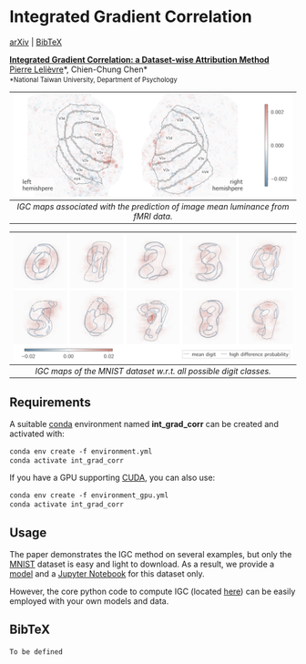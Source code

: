 # Integrated Gradient Correlation
[arXiv](https://plelievre.com) | [BibTeX](#bibtex)

[**Integrated Gradient Correlation: a Dataset-wise Attribution Method**](https://plelievre.com)<br/>
[Pierre Lelièvre](https://plelievre.com)\*, Chien-Chung Chen\*<br>
<span style="font-size:0.8em;">\*National Taiwan University, Department of Psychology</span>

| <img src=assets/igc_fmri.jpg /> |
|:--:|
| *IGC maps associated with the prediction of image mean luminance from fMRI data.* |

| <img src=assets/igc_mnist.png /> |
|:--:|
| *IGC maps of the MNIST dataset w.r.t. all possible digit classes.* |

## Requirements
A suitable [conda](https://conda.io/) environment named **int_grad_corr** can be
created and activated with:

```
conda env create -f environment.yml
conda activate int_grad_corr
```

If you have a GPU supporting [CUDA](https://developer.nvidia.com/cuda-downloads),
you can also use:

```
conda env create -f environment_gpu.yml
conda activate int_grad_corr
```

## Usage
The paper demonstrates the IGC method on several examples, but only the
[MNIST](http://yann.lecun.com/exdb/mnist/) dataset is easy and light to
download. As a result, we provide a [model](mnist/model_mnist_1v0.py) and a
[Jupyter Notebook](igc_mnist.ipynb) for this dataset only.

However, the core python code to compute IGC (located [here](igc/igc_1v0.py))
can be easily employed with your own models and data.

## BibTeX

```
To be defined
```
